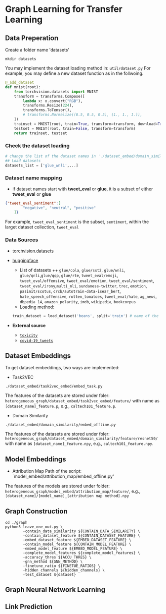 # Graph Learning for Transfer Learning

## Data Preperation

Create a folder name 'datasets'
```
mkdir datasets
```
You may implement the dataset loading method in: 
`util/dataset.py`
For example, you may define a new dataset function as in the follwoing.

```python
@_add_dataset
def mnist(root):
    from torchvision.datasets import MNIST
    transform = transforms.Compose([
        lambda x: x.convert("RGB"),
        transforms.Resize(224),
        transforms.ToTensor(),
        # transforms.Normalize((0.5, 0.5, 0.5), (1., 1., 1.)),
    ])
    trainset = MNIST(root, train=True, transform=transform, download=True)
    testset = MNIST(root, train=False, transform=transform)
    return trainset, testset
```

### Check the dataset loading
```python
# change the list of the dataset names in './dataset_embed/domain_similarity/embed_offline.py'
## Load datasets
datasets_list = ['glue_wnli',...]
```

### Dataset name mapping
- If dataset names start with **tweet_eval** or **glue**, it is a subset of either **tweet_eval** or **glue**
```json
{"tweet_eval_sentiment":[
        "negative", "neutral", "positive"
    ]}
```
For example, `tweet_eval_sentiment` is the subset, `sentiment`, within the larget dataset collection, `tweet_eval`

### Data Sources
- [torchvision.datasets](https://pytorch.org/vision/stable/datasets.html)

- [huggingface](https://huggingface.co/datasets?task_categories=task_categories:image-classification&sort=downloads)
    + List of datasets
        ++ `glue/cola`, `glue/sst2`, `glue/wnli`, `glue/qnli`,`glue/qqp`, `glue/rte`, `tweet_eval/emoji`, `tweet_eval/offensive`, `tweet_eval/emotion`, `tweet_eval/sentiment`, `tweet_eval/irony`,`multi_nli`, `sundanese-twitter`, `trec`, `emotion`, `pasinit/scotus`, `crcb/autotrain-data-isear_bert`, `hate_speech_offensive`, `rotten_tomatoes`, `tweet_eval/hate`,  `ag_news`, `dbpedia_14`, `amazon_polarity`, `imdb`, `wikipedia`, `bookcorpus`
    + Loading method:
    ```python
    train_dataset = load_dataset('beans', split='train') # name of the dataset
    ```
- **External source**
    + [`toxicity`](https://www.kaggle.com/competitions/jigsaw-toxic-comment-classification-challenge/data)
    + [`covid-19_tweets`](https://www.kaggle.com/datasets/kaushiksuresh147/covidvaccine-tweets)

## Dataset Embeddings
To get dataset embeddings, two ways are implemented:
- Task2VEC

`./dataset_embed/task2vec_embed/embed_task.py`

The features of the datasets are stored under foler: `heterogeneous_graph/dataset_embed/task2vec_embed/feature/` with name as `[dataset_name]_feature.p`, e.g., `caltech101_feature.p`.

- Domain Similarity

`./dataset_embed/domain_similarity/embed_offline.py`

The features of the datasets are stored under foler: `heterogeneous_graph/dataset_embed/domain_similarity/feature/resnet50/` with name as `[dataset_name]_feature.npy`, e.g., `caltech101_feature.npy`.


## Model Embeddings
- Attribution Map
Path of the script: `model_embed/attribution_map/embed_offline.py'

The features of the models are stored under folder: `heterogeneous_graph/model_embed/attribution_map/feature/`, e.g., `[dataset_name]/[model_name]_[attribution map method].npy` 

## Graph Construction
```shell
cd ./graph
python3 leave_one_out.py \
        -contain_data_similarity ${CONTAIN_DATA_SIMILARITY} \
        -contain_dataset_feature ${CONTAIN_DATASET_FEATURE} \
        -embed_dataset_feature ${EMBED_DATASET_FEATURE} \
        -contain_model_feature ${CONTAIN_MODEL_FEATURE} \
        -embed_model_feature ${EMBED_MODEL_FEATURE} \
        -complete_model_features ${complete_model_features} \
        -accuracy_thres ${ACCU_THRES} \
        -gnn_method ${GNN_METHOD} \
        -finetune_ratio ${FINETUE_RATIOS} \
        -hidden_channels ${hidden_channels} \
        -test_dataset ${dataset}
```

## Graph Neural Network Learning

## Link Prediction

